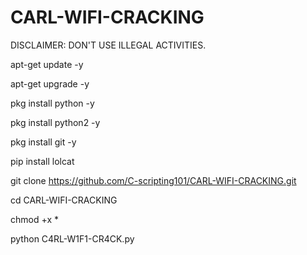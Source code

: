 # CARL-WIFI-CRACKING
DISCLAIMER:  DON'T USE ILLEGAL ACTIVITIES.

apt-get update -y

apt-get upgrade -y

pkg install python -y

pkg install python2 -y

pkg install git -y

pip install lolcat

git clone https://github.com/C-scripting101/CARL-WIFI-CRACKING.git

cd CARL-WIFI-CRACKING

chmod +x *

python C4RL-W1F1-CR4CK.py
